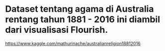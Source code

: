 # Dataset tentang agama di Australia rentang tahun 1881 - 2016 ini diambil dari visualisasi Flourish.
https://www.kaggle.com/mathurinache/australianreligion18812016
